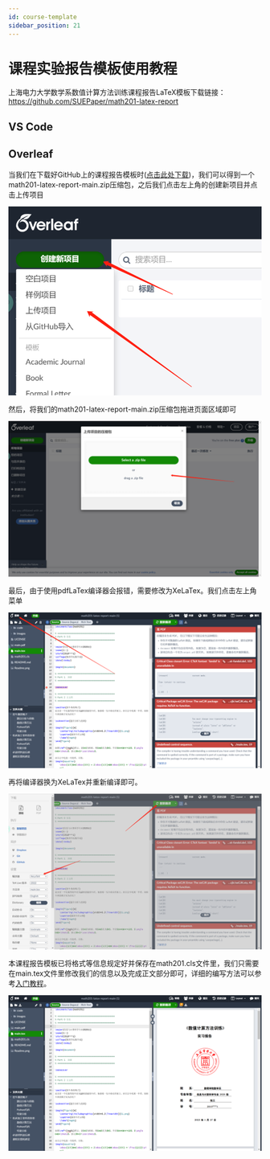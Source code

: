 ```yaml
---
id: course-template
sidebar_position: 21
---
```


# 课程实验报告模板使用教程

上海电力大学数学系数值计算方法训练课程报告LaTeX模板下载链接：https://github.com/SUEPaper/math201-latex-report


## VS Code




## Overleaf

当我们在下载好GitHub上的课程报告模板时([点击此处下载](https://codeload.github.com/SUEPaper/math201-latex-report/zip/refs/heads/main))，我们可以得到一个math201-latex-report-main.zip压缩包，之后我们点击左上角的创建新项目并点击上传项目

![](./img/template/img2.png)

然后，将我们的math201-latex-report-main.zip压缩包拖进页面区域即可

![](./img/template/img3.png)

最后，由于使用pdfLaTex编译器会报错，需要修改为XeLaTex。我们点击左上角菜单

![](./img/template/img4.png)

再将编译器换为XeLaTex并重新编译即可。

![](./img/template/img5.png)

本课程报告模板已将格式等信息规定好并保存在math201.cls文件里，我们只需要在main.tex文件里修改我们的信息以及完成正文部分即可，详细的编写方法可以参考[入门教程](../../category/入门教程)。

![](./img/template/img6.png)